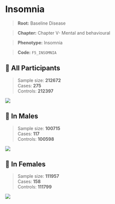 # Insomnia

> **Root:** Baseline Disease  

> **Chapter:** Chapter V- Mental and behavioural  

> **Phenotype:** Insomnia  

> **Code:** `F5_INSOMNIA`

## 🧪 All Participants  
> Sample size: **212672**  
> Cases: **275**  
> Controls: **212397**
<img src="/Disease/Figures/ALL/Incidence/F5_INSOMNIA.png"/>
<CsvTable src="/Disease_Data/ALL/Incidence/COX_F5_INSOMNIA.csv" label="🔍 View full results" />

## 👨 In Males  
> Sample size: **100715**  
> Cases: **117**  
> Controls: **100598**
<img src="/Disease/Figures/Male/Incidence/F5_INSOMNIA.png"/>
<CsvTable src="/Disease_Data/Male/Incidence/COX_F5_INSOMNIA.csv" label="🔍 View full results" />

## 👩 In Females  
> Sample size: **111957**  
> Cases: **158**  
> Controls: **111799**
<img src="/Disease/Figures/Female/Incidence/F5_INSOMNIA.png"/>
<CsvTable src="/Disease_Data/Female/Incidence/COX_F5_INSOMNIA.csv" label="🔍 View full results" />
